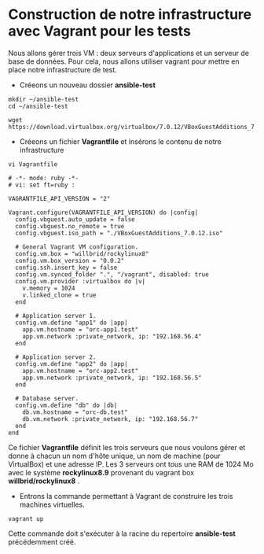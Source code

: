 # Construction de notre infrastructure avec Vagrant pour les tests

Nous allons gérer trois VM : deux serveurs d'applications et un serveur de base de données. Pour cela, nous allons utiliser vagrant pour mettre en place notre infrastructure de test.

- Créeons un nouveau dossier **ansible-test**
```
mkdir ~/ansible-test
cd ~/ansible-test
```

```
wget https://download.virtualbox.org/virtualbox/7.0.12/VBoxGuestAdditions_7.0.12.iso
```

- Créeons un fichier **Vagrantfile** et insérons le contenu de notre infrastructure

```
vi Vagrantfile
```

```
# -*- mode: ruby -*-
# vi: set ft=ruby :

VAGRANTFILE_API_VERSION = "2"

Vagrant.configure(VAGRANTFILE_API_VERSION) do |config|
  config.vbguest.auto_update = false
  config.vbguest.no_remote = true
  config.vbguest.iso_path = "./VBoxGuestAdditions_7.0.12.iso"
  
  # General Vagrant VM configuration.
  config.vm.box = "willbrid/rockylinux8"
  config.vm.box_version = "0.0.2"
  config.ssh.insert_key = false
  config.vm.synced_folder ".", "/vagrant", disabled: true
  config.vm.provider :virtualbox do |v|
    v.memory = 1024
    v.linked_clone = true
  end

  # Application server 1.
  config.vm.define "app1" do |app|
    app.vm.hostname = "orc-app1.test"
    app.vm.network :private_network, ip: "192.168.56.4"
  end

  # Application server 2. 
  config.vm.define "app2" do |app|
    app.vm.hostname = "orc-app2.test"
    app.vm.network :private_network, ip: "192.168.56.5"
  end

  # Database server.
  config.vm.define "db" do |db|
    db.vm.hostname = "orc-db.test"
    db.vm.network :private_network, ip: "192.168.56.7"
  end
end
```

Ce fichier **Vagrantfile** définit les trois serveurs que nous voulons gérer et donne à chacun un nom d'hôte unique, un nom de machine (pour VirtualBox) et une adresse IP. Les 3 serveurs ont tous une RAM de 1024 Mo avec le système **rockylinux8.9** provenant du vagrant box **willbrid/rockylinux8** .

- Entrons la commande permettant à Vagrant de construire les trois machines virtuelles.

```
vagrant up
```

Cette commande doit s'exécuter à la racine du repertoire **ansible-test** précédemment créé.